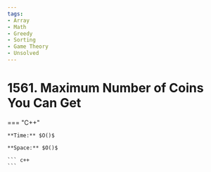 ```yaml
---
tags:
- Array
- Math
- Greedy
- Sorting
- Game Theory
- Unsolved
---
```



# 1561. Maximum Number of Coins You Can Get

=== "C++"

    **Time:** $O()$

    **Space:** $O()$

    ``` c++
    ```
